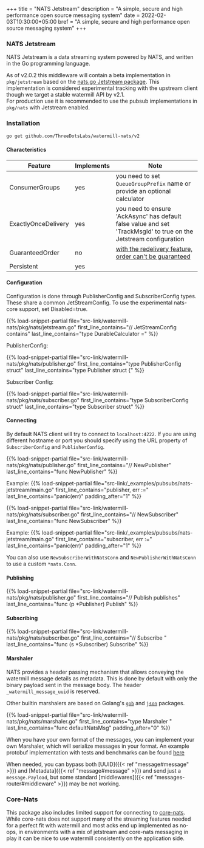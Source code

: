 +++
title = "NATS Jetstream"
description = "A simple, secure and high performance open source messaging system"
date = 2022-02-03T10:30:00+05:00
bref = "A simple, secure and high performance open source messaging system"
+++

### NATS Jetstream

NATS Jetstream is a data streaming system powered by NATS, and written in the Go programming language.

As of v2.0.2 this middleware will contain a beta implementation in `pkg/jetstream` based on the 
[nats.go Jetstream package](https://github.com/nats-io/nats.go/tree/main/jetstream). This implementation is 
considered experimental tracking with the upstream client though we target a stable watermill API by v2.1.  
For production use it is recommended to use the pubsub implementations in `pkg/nats` with Jetstream enabled.

### Installation

```bash
go get github.com/ThreeDotsLabs/watermill-nats/v2
```

#### Characteristics

| Feature             | Implements | Note                                                                                                                  |
|---------------------|------------|-----------------------------------------------------------------------------------------------------------------------|
| ConsumerGroups      | yes        | you need to set `QueueGroupPrefix` name or provide an optional calculator                                             |
| ExactlyOnceDelivery | yes        | you need to ensure 'AckAsync' has default false value and set 'TrackMsgId' to true on the Jetstream configuration     |
| GuaranteedOrder     | no         | [with the redelivery feature, order can't be guaranteed](https://github.com/nats-io/nats-streaming-server/issues/187) |
| Persistent          | yes        |                                                                                                                       |

#### Configuration

Configuration is done through PublisherConfig and SubscriberConfig types.  These share a common JetStreamConfig.  To use the experimental nats-core support, set Disabled=true.

{{% load-snippet-partial file="src-link/watermill-nats/pkg/nats/jetstream.go" first_line_contains="// JetStreamConfig contains" last_line_contains="type DurableCalculator =" %}}

PublisherConfig:

{{% load-snippet-partial file="src-link/watermill-nats/pkg/nats/publisher.go" first_line_contains="type PublisherConfig struct" last_line_contains="type Publisher struct {" %}}

Subscriber Config:

{{% load-snippet-partial file="src-link/watermill-nats/pkg/nats/subscriber.go" first_line_contains="type SubscriberConfig struct" last_line_contains="type Subscriber struct" %}}

#### Connecting

By default NATS client will try to connect to `localhost:4222`. If you are using different hostname or port you should specify using the URL property of `SubscriberConfig` and `PublisherConfig`.

{{% load-snippet-partial file="src-link/watermill-nats/pkg/nats/publisher.go" first_line_contains="// NewPublisher" last_line_contains="func NewPublisher" %}}

Example:
{{% load-snippet-partial file="src-link/_examples/pubsubs/nats-jetstream/main.go" first_line_contains="publisher, err :=" last_line_contains="panic(err)" padding_after="1" %}}

{{% load-snippet-partial file="src-link/watermill-nats/pkg/nats/subscriber.go" first_line_contains="// NewSubscriber" last_line_contains="func NewSubscriber" %}}

Example:
{{% load-snippet-partial file="src-link/_examples/pubsubs/nats-jetstream/main.go" first_line_contains="subscriber, err :=" last_line_contains="panic(err)" padding_after="1" %}}

You can also use `NewSubscriberWithNatsConn` and `NewPublisherWithNatsConn` to use a custom `*nats.Conn`.

#### Publishing

{{% load-snippet-partial file="src-link/watermill-nats/pkg/nats/publisher.go" first_line_contains="// Publish publishes" last_line_contains="func (p *Publisher) Publish" %}}

#### Subscribing

{{% load-snippet-partial file="src-link/watermill-nats/pkg/nats/subscriber.go" first_line_contains="// Subscribe " last_line_contains="func (s *Subscriber) Subscribe" %}}

#### Marshaler

NATS provides a header passing mechanism that allows conveying the watermill message details as metadata. This is done by default with only the binary payload sent in the message body.  The header `_watermill_message_uuid` is reserved.

Other builtin marshalers are based on Golang's [`gob`](https://golang.org/pkg/encoding/gob/) and [`json`](https://golang.org/packages/encoding/json) packages.

{{% load-snippet-partial file="src-link/watermill-nats/pkg/nats/marshaler.go" first_line_contains="type Marshaler " last_line_contains="func defaultNatsMsg" padding_after="0" %}}

When you have your own format of the messages, you can implement your own Marshaler, which will serialize messages in your format.  An example protobuf implementation with tests and benchmarks can be found [here](https://github.com/ThreeDotsLabs/watermill-nats/tree/master/_examples/marshalers/protobuf/)

When needed, you can bypass both [UUID]({{< ref "message#message" >}}) and [Metadata]({{< ref "message#message" >}}) and send just a `message.Payload`,
but some standard [middlewares]({{< ref "messages-router#middleware" >}}) may be not working.

### Core-Nats

This package also includes limited support for connecting to [core-nats](https://docs.nats.io/nats-concepts/core-nats).  While core-nats does not support many of the streaming features needed for a perfect fit with watermill and most acks end up implemented as no-ops, in environments with a mix of jetstream and core-nats messaging in play it can be nice to use watermill consistently on the application side.
